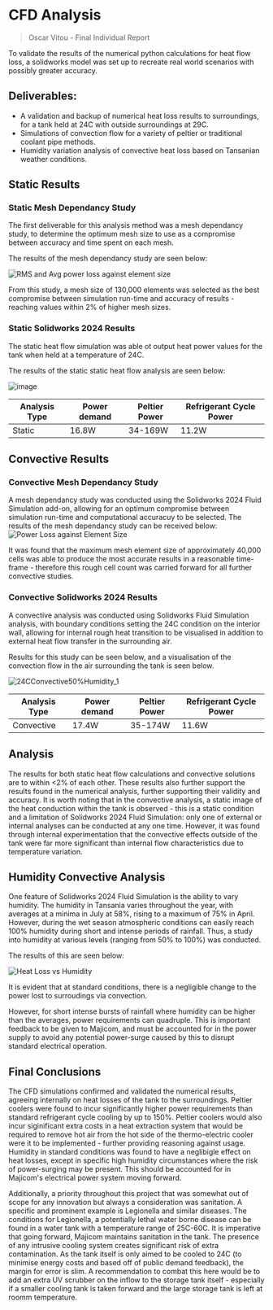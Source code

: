 # CFD Analysis
>Oscar Vitou - Final Individual Report

To validate the results of the numerical python calculations for heat flow loss, a solidworks model was set up to recreate real world scenarios with possibly greater accuracy.

## Deliverables:
* A validation and backup of numerical heat loss results to surroundings, for a tank held at 24C with outside surroundings at 29C.
* Simulations of convection flow for a variety of peltier or traditional coolant pipe methods.
* Humidity variation analysis of convective heat loss based on Tansanian weather conditions. 

## Static Results
### Static Mesh Dependancy Study
The first deliverable for this analysis method was a mesh dependancy  study, to determine the optimum mesh size to use as a compromise between accuracy and time spent on each mesh.

The results of the mesh dependancy study are seen below:

![RMS and Avg power loss against element size](https://github.com/user-attachments/assets/09491954-6c67-4027-b4e2-c160ffdb6ea8)

From this study, a mesh size of 130,000 elements was selected as the best compromise between simulation run-time and accuracy of results - reaching values within 2% of higher mesh sizes.

### Static Solidworks 2024 Results

The static heat flow simulation was able ot output heat power values for the tank when held at a temperature of 24C.

The results of the static static heat flow analysis are seen below:

![image](https://github.com/user-attachments/assets/9437ebff-5b66-46b2-a20e-98de5b394b3b)

| Analysis Type | Power demand | Peltier Power | Refrigerant Cycle Power |
| --- | --- | --- | --- |
| Static  | 16.8W  | 34-169W | 11.2W |

## Convective Results

### Convective Mesh Dependancy Study

A mesh dependancy study was conducted using the Solidworks 2024 Fluid Simulation add-on, allowing for an optimum compromise between simulation run-time and computational accuracuy to be selected.
The results of the mesh dependancy study can be received below:
![Power Loss against Element Size](https://github.com/user-attachments/assets/c37bd8de-58bb-4a9a-b8d6-1f4b5138073a)

It was found that the maximum mesh element size of approximately 40,000 cells was able to produce the most accurate results in a reasonable time-frame - therefore this rough cell count was carried forward for all further convective studies.

### Convective Solidworks 2024 Results

A convective analysis was conducted using Solidworks Fluid Simulation analysis, with boundary conditions setting the 24C condition on the interior wall, allowing for internal rough heat transition to be visualised in addition to external heat flow transfer in the surrounding air.

Results for this study can be seen below, and a visualisation of the convection flow in the air surrounding the tank is seen below.

![24CConvective50%Humidity_1](https://github.com/user-attachments/assets/f1e0c29b-bbba-49d0-869f-e46bdd291041)

| Analysis Type | Power demand | Peltier Power | Refrigerant Cycle Power |
| --- | --- | --- | --- |
| Convective | 17.4W  | 35-174W | 11.6W |

## Analysis

The results for both static heat flow calculations and convective solutions are to within <2% of each other. These results also further support the results found in the numerical analysis, further supporting their validity and accuracy. It is worth noting that in the convective analysis, a static image of the heat conduction within the tank is observed - this is a static condition and a limitation of Solidworks 2024 Fluid Simulation: only one of external or internal analyses can be conducted at any one time. However, it was found through internal experimentation that the convective effects outside of the tank were far more significant than internal flow characteristics due to temperature variation.

## Humidity Convective Analysis

One feature of Solidworks 2024 Fluid Simulation is the ability to vary humidity. The humidity in Tansania varies throughout the year, with averages at a minima in July at 58%, rising to a maximum of 75% in April. However, during the wet season atmospheric conditions can easily reach 100% humidity during short and intense periods of rainfall. Thus, a study into humidity at various levels (ranging from 50% to 100%) was conducted. 

The results of this are seen below:

![Heat Loss vs  Humidity](https://github.com/user-attachments/assets/0e73ce00-0faf-4fbf-8aa7-165085ea7f65)

It is evident that at standard conditions, there is a negligible change to the power lost to surroudings via convection.

However, for short intense bursts of rainfall where humidity can be higher than the averages, power requirements can quadruple. This is important feedback to be given to Majicom, and must be accounted for in the power supply to avoid any potential power-surge caused by this to disrupt standard electrical operation.


## Final Conclusions

The CFD simulations confirmed and validated the numerical results, agreeing internally on heat losses of the tank to the surroundings. Peltier coolers were found to incur significantly higher power requirements than standard refrigerant cycle cooling by up to 150%. Peltier coolers would also incur siginificant extra costs in a heat extraction system that would be required to remove hot air from the hot side of the thermo-electric cooler were it to be implemented - further providing reasoning against usage. Humidity in standard conditions was found to have a neglibigle effect on heat losses, except in specific high humidity circumstances where the risk of power-surging may be present. This should be accounted for in Majicom's electrical power system moving forward.

Additionally, a priority throughout this project that was somewhat out of scope for any innovation but always a consideration was sanitation. A specific and prominent example is Legionella and similar diseases. The conditions for Legionella, a potentially lethal water borne disease can be found in a water tank with a temperature range of 25C-60C. It is imperative that going forward, Majicom maintains sanitation in the tank. The presence of any intrusive cooling system creates significant risk of extra contamination. As the tank itself is only aimed to be cooled to 24C (to minimise energy costs and based off of public demand feedback), the margin for error is slim. A recommendation to combat this here would be to add an extra UV scrubber on the inflow to the storage tank itself - especially if a smaller cooling tank is taken forward and the large storage tank is left at roomm temperature.  

